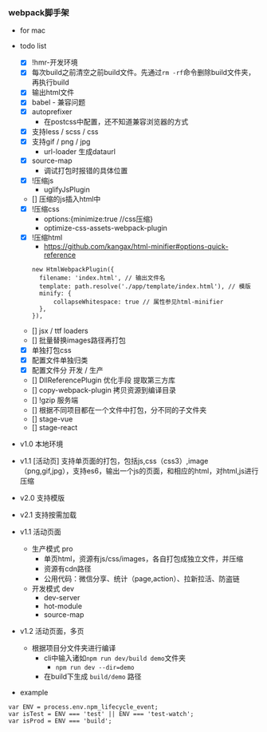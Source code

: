 ### webpack脚手架

* for mac
* todo list
  * [x] !hmr-开发环境
  * [x] 每次build之前清空之前build文件。先通过`rm -rf`命令删除build文件夹，再执行build
  * [x] 输出html文件
  * [x] babel - 兼容问题
  * [x] autoprefixer
    * 在postcss中配置，还不知道兼容浏览器的方式
  * [x] 支持less / scss / css
  * [x] 支持gif / png / jpg
    * url-loader 生成dataurl
  * [x] source-map
    * 调试打包时报错的具体位置
  * [x] !压缩js
    * uglifyJsPlugin
  * [] 压缩的js插入html中
  * [x] !压缩css
    * options:{minimize:true //css压缩}
    * optimize-css-assets-webpack-plugin
  * [x] !压缩html
    * https://github.com/kangax/html-minifier#options-quick-reference
    ```
    new HtmlWebpackPlugin({
      filename: 'index.html', // 输出文件名
      template: path.resolve('./app/template/index.html'), // 模版
      minify: {
          collapseWhitespace: true // 属性参见html-minifier
      },
    }),
    ```
  * [] jsx / ttf loaders
  * [] 批量替换images路径再打包
  * [x] 单独打包css
  * [x] 配置文件单独归类
  * [x] 配置文件分 开发 / 生产
  * [] DllReferencePlugin 优化手段 提取第三方库
  * [] copy-webpack-plugin 拷贝资源到编译目录
  * [] !gzip 服务端
  * [] 根据不同项目都在一个文件中打包，分不同的子文件夹
  * [] stage-vue
  * [] stage-react

* v1.0 本地环境
* v1.1 [活动页] 支持单页面的打包，包括js,css（css3）,image（png,gif,jpg），支持es6，输出一个js的页面，和相应的html，对html,js进行压缩
* v2.0 支持模版
* v2.1 支持按需加载

* v1.1 活动页面
  * 生产模式 pro
    * 单页html，资源有js/css/images，各自打包成独立文件，并压缩
    * 资源有cdn路径
    * 公用代码：微信分享、统计（page,action）、拉新拉活、防盗链
  * 开发模式 dev
    * dev-server
    * hot-module
    * source-map
* v1.2 活动页面，多页
  * 根据项目分文件夹进行编译
    * cli中输入诸如`npm run dev/build demo`文件夹
      * `npm run dev --dir=demo`
    * 在build下生成 `build/demo` 路径

* example
```
var ENV = process.env.npm_lifecycle_event;
var isTest = ENV === 'test' || ENV === 'test-watch';
var isProd = ENV === 'build';
```
